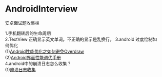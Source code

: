 # AndroidInterview
安卓面试题收集栏

1.手机翻转后的生命周期  
2.TextView 正确显示英文单词，不正确的显示是乱换行。 
3.android 过度绘制如何优化  
 (1)[Android性能优化之如何避免Overdraw](http://www.jianshu.com/p/145fc61011cd)  
 (2)[Android界面性能调优手册](https://androidtest.org/android-graphics-performance-pattens/)  
4.android中的崩溃日志怎么收集？  
 (1)[崩溃日志收集](http://blog.csdn.net/chdjj/article/details/45914251)  
